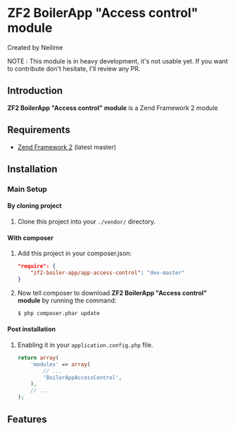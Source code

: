 ZF2 BoilerApp "Access control" module
=====================

Created by Neilime

NOTE : This module is in heavy development, it's not usable yet.
If you want to contribute don't hesitate, I'll review any PR.

Introduction
------------

__ZF2 BoilerApp "Access control" module__ is a Zend Framework 2 module

Requirements
------------

* [Zend Framework 2](https://github.com/zendframework/zf2) (latest master)

Installation
------------

### Main Setup

#### By cloning project

1. Clone this project into your `./vendor/` directory.

#### With composer

1. Add this project in your composer.json:

    ```json
    "require": {
        "zf2-boiler-app/app-access-control": "dev-master"
    }
    ```

2. Now tell composer to download __ZF2 BoilerApp "Access control" module__ by running the command:

    ```bash
    $ php composer.phar update
    ```

#### Post installation

1. Enabling it in your `application.config.php` file.

    ```php
    return array(
        'modules' => array(
            // ...
            'BoilerAppAccessControl',
        ),
        // ...
    );
    ```

## Features